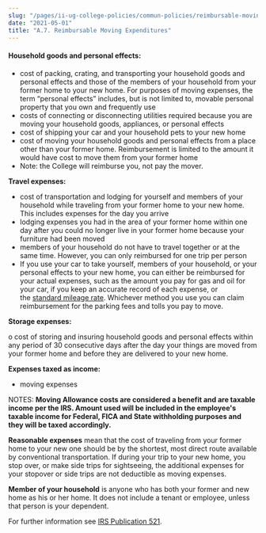 ```yaml
---
slug: "/pages/ii-ug-college-policies/commun-policies/reimbursable-moving-exp"
date: "2021-05-01"
title: "A.7. Reimbursable Moving Expenditures"
---
```


#### **Household goods and personal effects:**

- cost of packing, crating, and transporting your household goods and personal effects and those of the members of your household from your former home to your new home. For purposes of moving expenses, the term “personal effects” includes, but is not limited to, movable personal property that you own and frequently use
- costs of connecting or disconnecting utilities required because you are moving your household goods, appliances, or personal effects
- cost of shipping your car and your household pets to your new home
- cost of moving your household goods and personal effects from a place other than your former home. Reimbursement is limited to the amount it would have cost to move them from your former home
- Note: the College will reimburse you, not pay the mover.

**Travel expenses:**

- cost of transportation and lodging for yourself and members of your household while traveling from your former home to your new home. This includes expenses for the day you arrive
- lodging expenses you had in the area of your former home within one day after you could no longer live in your former home because your furniture had been moved
- members of your household do not have to travel together or at the same time. However, you can only reimbursed for one trip per person
- If you use your car to take yourself, members of your household, or your personal effects to your new home, you can either be reimbursed for your actual expenses, such as the amount you pay for gas and oil for your car, if you keep an accurate record of each expense, or the [standard mileage rate](https://www.middlebury.edu/offices/administration/vpfin/controller/payment/node/275202). Whichever method you use you can claim reimbursement for the parking fees and tolls you pay to move.

**Storage expenses:**

o cost of storing and insuring household goods and personal effects within any period of 30 consecutive days after the day your things are moved from your former home and before they are delivered to your new home.

**Expenses taxed as income:**

- moving expenses

NOTES: **Moving Allowance costs are considered a benefit and are taxable income per the IRS. Amount used will be included in the employee's taxable income for Federal, FICA and State withholding purposes and they will be taxed accordingly.**

**Reasonable expenses** mean that the cost of traveling from your former home to your new one should be by the shortest, most direct route available by conventional transportation. If during your trip to your new home, you stop over, or make side trips for sightseeing, the additional expenses for your stopover or side trips are not deductible as moving expenses.

**Member of your household** is anyone who has both your former and new home as his or her home. It does not include a tenant or employee, unless that person is your dependent.

For further information see [IRS Publication 521](https://www.irs.gov/pub/irs-pdf/p521.pdf).
